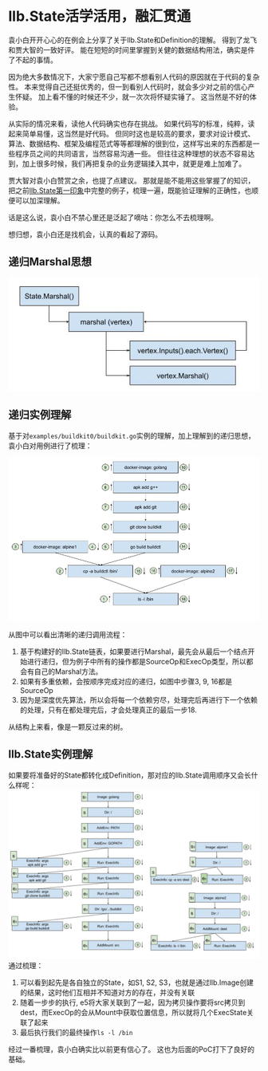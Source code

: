 # llb.State活学活用，融汇贯通

袁小白开开心心的在例会上分享了关于llb.State和Definition的理解。
得到了龙飞和贾大智的一致好评。
能在短短的时间里掌握到关健的数据结构用法，确实是件了不起的事情。

因为绝大多数情况下，大家宁愿自己写都不想看别人代码的原因就在于代码的复杂性。
本来觉得自己还挺优秀的，但一到看别人代码时，就会多少对之前的信心产生怀疑。
加上看不懂的时候还不少，就一次次将怀疑实锤了。
这当然是不好的体验。

从实际的情况来看，读他人代码确实也存在挑战。
如果代码写的标准，纯粹，读起来简单易懂，这当然是好代码。
但同时这也是较高的要求，要求对设计模式、算法、数据结构、框架及编程范式等等都理解的很到位，这样写出来的东西都是一些程序员之间的共同语言，当然容易沟通一些。
但往往这种理想的状态不容易达到，加上很多时候，我们再把复杂的业务逻辑揉入其中，就更是难上加难了。

贾大智对袁小白赞赏之余，也提了点建议。
那就是能不能用这些掌握了的知识，把之前[llb.State第一印象](https://juejin.cn/post/7030254598640107550)中完整的例子，梳理一遍，既能验证理解的正确性，也顺便可以加深理解。

话是这么说，袁小白不禁心里还是泛起了嘀咕：你怎么不去梳理啊。

想归想，袁小白还是找机会，认真的看起了源码。

## 递归Marshal思想

![buildkitDagCopy.jpg](./img/buildkitDagCopy.jpg)

## 递归实例理解
基于对`examples/buildkit0/buildkit.go`实例的理解，加上理解到的递归思想，袁小白对用例进行了梳理：

![LLBFlowCopy.jpg](./img/LLBFlowCopy.jpg)

从图中可以看出清晰的递归调用流程：
1. 基于构建好的llb.State链表，如果要进行Marshal，最先会从最后一个结点开始进行递归，但为例子中所有的操作都是SourceOp和ExecOp类型，所以都会有自己的Marshal方法。
2. 如果有多重依赖，会按顺序完成对应的递归，如图中步骤3, 9, 16都是SourceOp
3. 因为是深度优先算法，所以会将每一个依赖穷尽，处理完后再进行下一个依赖的处理，只有在都处理完后，才会处理真正的最后一步18.

从结构上来看，像是一颗反过来的树。

## llb.State实例理解
如果要将准备好的State都转化成Definition，那对应的llb.State调用顺序又会长什么样呢：
![LLBFlowCopy1.jpg](./img/LLBFlowCopy1.jpg)
通过梳理：
1. 可以看到起先是各自独立的State，如S1, S2, S3，也就是通过llb.Image创建的结果，这时他们互相并不知道对方的存在，并没有关联
2. 随着一步步的执行, e5将大家关联到了一起，因为拷贝操作要将src拷贝到dest，而ExecOp的会从Mount中获取位置信息，所以就将几个ExecState关联了起来
3. 最后执行我们的最终操作`ls -l /bin`

经过一番梳理，袁小白确实比以前更有信心了。
这也为后面的PoC打下了良好的基础。
